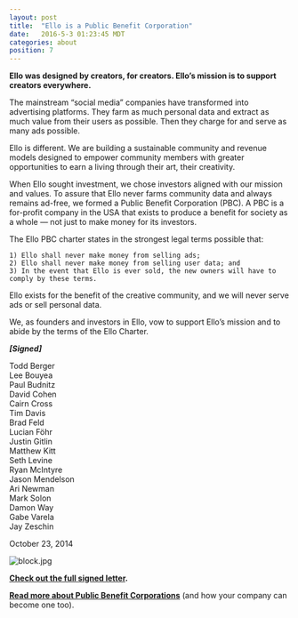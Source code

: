 ```yaml
---
layout: post
title:  "Ello is a Public Benefit Corporation"
date:   2016-5-3 01:23:45 MDT
categories: about
position: 7
---
```

**Ello was designed by creators, for creators. Ello’s mission is to support creators everywhere.**

The mainstream “social media” companies have transformed into advertising platforms. They farm as much personal data and extract as much value from their users as possible. Then they charge for and serve as many ads possible.

Ello is different. We are building a sustainable community and revenue models designed to empower community members with greater opportunities to earn a living through their art, their creativity.

When Ello sought investment, we chose investors aligned with our mission and values. To assure that Ello never farms community data and always remains ad-free, we formed a Public Benefit Corporation (PBC). A PBC is a for-profit company in the USA that exists to produce a benefit for society as a whole — not just to make money for its investors.

The Ello PBC charter states in the strongest legal terms possible that:

    1) Ello shall never make money from selling ads;
    2) Ello shall never make money from selling user data; and
    3) In the event that Ello is ever sold, the new owners will have to comply by these terms.

Ello exists for the benefit of the creative community, and we will never serve ads or sell  personal data.

We, as founders and investors in Ello, vow to support Ello’s mission and to abide by the terms of the Ello Charter.

**_[Signed]_**

Todd Berger  
Lee Bouyea  
Paul Budnitz   
David Cohen   
Cairn Cross   
Tim Davis   
Brad Feld   
Lucian Föhr   
Justin Gitlin   
Matthew Kitt   
Seth Levine  
Ryan McIntyre  
Jason Mendelson  
Ari Newman  
Mark Solon  
Damon Way  
Gabe Varela  
Jay Zeschin

October 23, 2014

![block.jpg](https://d324imu86q1bqn.cloudfront.net/uploads/asset/attachment/693028/ello-xhdpi-5f7213ac.jpg)

**[Check out the full signed letter](/wtf/downloads/ello-pbc.pdf).**

**[Read more about Public Benefit Corporations](http://benefitcorp.net/)** (and how your company can become one too).
